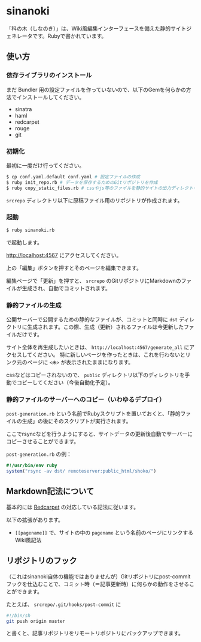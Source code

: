 # sinanoki
「科の木（しなのき）」は、Wiki風編集インターフェースを備えた静的サイトジェネレータです。Rubyで書かれています。

## 使い方
### 依存ライブラリのインストール
まだ Bundler 用の設定ファイルを作っていないので、以下のGemを何らかの方法でインストールしてください。

- sinatra
- haml
- redcarpet
- rouge
- git

### 初期化
最初に一度だけ行ってください。

```sh
$ cp conf.yaml.default conf.yaml # 設定ファイルの作成
$ ruby init_repo.rb # データを保存するためのGitリポジトリを作成
$ ruby copy_static_files.rb # cssやjs等のファイルを静的サイトの出力ディレクトリにコピー
```

`srcrepo` ディレクトリ以下に原稿ファイル用のリポジトリが作成されます。

### 起動
```sh
$ ruby sinanoki.rb
```

で起動します。

<http://localhost:4567> にアクセスしてください。

上の「編集」ボタンを押すとそのページを編集できます。

編集ページで「更新」を押すと、 `srcrepo` のGitリポジトリにMarkdownのファイルが生成され、自動でコミットされます。

### 静的ファイルの生成
公開サーバーで公開するための静的なファイルが、コミットと同時に `dst` ディレクトリに生成されます。この際、生成（更新）されるファイルは今更新したファイルだけです。

サイト全体を再生成したいときは、 `http://localhost:4567/generate_all` にアクセスしてください。
特に新しいページを作ったときは、これを行わないとリンク元のページに `<未>` が表示されたままになります。

cssなどはコピーされないので、 `public` ディレクトリ以下のディレクトリを手動でコピーしてください（今後自動化予定）。

### 静的ファイルのサーバーへのコピー（いわゆるデプロイ）
`post-generation.rb` という名前でRubyスクリプトを置いておくと、「静的ファイルの生成」の後にそのスクリプトが実行されます。

ここでrsyncなどを行うようにすると、サイトデータの更新後自動でサーバーにコピーさせることができます。

`post-generation.rb` の例：

```ruby
#!/usr/bin/env ruby
system("rsync -av dst/ remoteserver:public_html/shoko/")
```

## Markdown記法について
基本的には [Redcarpet](https://github.com/vmg/redcarpet) の対応している記法に従います。

以下の拡張があります。

- `[[pagename]]` で、サイトの中の `pagename` という名前のページにリンクするWiki風記法

## リポジトリのフック
（これはsinanoki自体の機能ではありませんが）Gitリポジトリにpost-commitフックを仕込むことで、コミット時（＝記事更新時）に何らかの動作をさせることができます。

たとえば、 `srcrepo/.git/hooks/post-commit` に

```sh
#!/bin/sh
git push origin master
```

と書くと、記事リポジトリをリモートリポジトリにバックアップできます。
